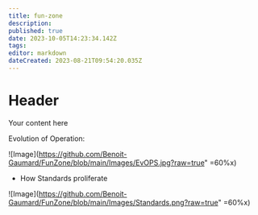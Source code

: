 ```yaml
---
title: fun-zone
description: 
published: true
date: 2023-10-05T14:23:34.142Z
tags: 
editor: markdown
dateCreated: 2023-08-21T09:54:20.035Z
---
```


# Header
Your content here

Evolution of Operation:

![Image](https://github.com/Benoit-Gaumard/FunZone/blob/main/Images/EvOPS.jpg?raw=true" =60%x)

- How Standards proliferate

![Image](https://github.com/Benoit-Gaumard/FunZone/blob/main/Images/Standards.png?raw=true" =60%x)
